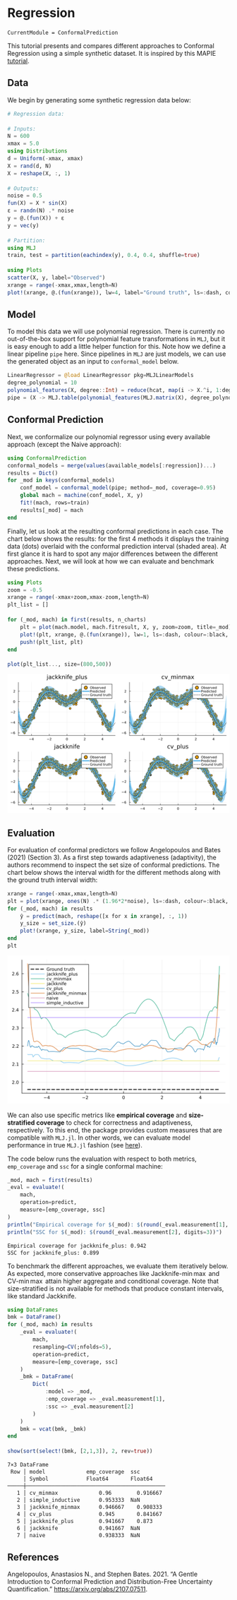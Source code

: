 
# Regression

``` @meta
CurrentModule = ConformalPrediction
```

This tutorial presents and compares different approaches to Conformal Regression using a simple synthetic dataset. It is inspired by this MAPIE [tutorial](https://mapie.readthedocs.io/en/latest/examples_regression/4-tutorials/plot_main-tutorial-regression.html#).

## Data

We begin by generating some synthetic regression data below:

``` julia
# Regression data:

# Inputs:
N = 600
xmax = 5.0
using Distributions
d = Uniform(-xmax, xmax)
X = rand(d, N)
X = reshape(X, :, 1)

# Outputs:
noise = 0.5
fun(X) = X * sin(X)
ε = randn(N) .* noise
y = @.(fun(X)) + ε
y = vec(y)

# Partition:
using MLJ
train, test = partition(eachindex(y), 0.4, 0.4, shuffle=true)

using Plots
scatter(X, y, label="Observed")
xrange = range(-xmax,xmax,length=N)
plot!(xrange, @.(fun(xrange)), lw=4, label="Ground truth", ls=:dash, colour=:black)
```

## Model

To model this data we will use polynomial regression. There is currently no out-of-the-box support for polynomial feature transformations in `MLJ`, but it is easy enough to add a little helper function for this. Note how we define a linear pipeline `pipe` here. Since pipelines in `MLJ` are just models, we can use the generated object as an input to `conformal_model` below.

``` julia
LinearRegressor = @load LinearRegressor pkg=MLJLinearModels
degree_polynomial = 10
polynomial_features(X, degree::Int) = reduce(hcat, map(i -> X.^i, 1:degree))
pipe = (X -> MLJ.table(polynomial_features(MLJ.matrix(X), degree_polynomial))) |> LinearRegressor()
```

## Conformal Prediction

Next, we conformalize our polynomial regressor using every available approach (except the Naive approach):

``` julia
using ConformalPrediction
conformal_models = merge(values(available_models[:regression])...)
results = Dict()
for _mod in keys(conformal_models) 
    conf_model = conformal_model(pipe; method=_mod, coverage=0.95)
    global mach = machine(conf_model, X, y)
    fit!(mach, rows=train)
    results[_mod] = mach
end
```

Finally, let us look at the resulting conformal predictions in each case. The chart below shows the results: for the first 4 methods it displays the training data (dots) overlaid with the conformal prediction interval (shaded area). At first glance it is hard to spot any major differences between the different approaches. Next, we will look at how we can evaluate and benchmark these predictions.

``` julia
using Plots
zoom = -0.5
xrange = range(-xmax+zoom,xmax-zoom,length=N)
plt_list = []

for (_mod, mach) in first(results, n_charts)
    plt = plot(mach.model, mach.fitresult, X, y, zoom=zoom, title=_mod)
    plot!(plt, xrange, @.(fun(xrange)), lw=1, ls=:dash, colour=:black, label="Ground truth")
    push!(plt_list, plt)
end

plot(plt_list..., size=(800,500))
```

![Figure 1: Conformal prediction regions.](regression_files/figure-commonmark/fig-cp-output-1.svg)

## Evaluation

For evaluation of conformal predictors we follow Angelopoulos and Bates (2021) (Section 3). As a first step towards adaptiveness (adaptivity), the authors recommend to inspect the set size of conformal predictions. The chart below shows the interval width for the different methods along with the ground truth interval width:

``` julia
xrange = range(-xmax,xmax,length=N)
plt = plot(xrange, ones(N) .* (1.96*2*noise), ls=:dash, colour=:black, label="Ground truth", lw=2)
for (_mod, mach) in results
    ŷ = predict(mach, reshape([x for x in xrange], :, 1))
    y_size = set_size.(ŷ)
    plot!(xrange, y_size, label=String(_mod))
end
plt
```

![Figure 2: Prediction interval width.](regression_files/figure-commonmark/fig-setsize-output-1.svg)

We can also use specific metrics like **empirical coverage** and **size-stratified coverage** to check for correctness and adaptiveness, respectively. To this end, the package provides custom measures that are compatible with `MLJ.jl`. In other words, we can evaluate model performance in true `MLJ.jl` fashion (see [here](https://alan-turing-institute.github.io/MLJ.jl/dev/evaluating_model_performance/)).

The code below runs the evaluation with respect to both metrics, `emp_coverage` and `ssc` for a single conformal machine:

``` julia
_mod, mach = first(results)
_eval = evaluate!(
    mach,
    operation=predict,
    measure=[emp_coverage, ssc]
)
println("Empirical coverage for $(_mod): $(round(_eval.measurement[1], digits=3))")
println("SSC for $(_mod): $(round(_eval.measurement[2], digits=3))")
```

    Empirical coverage for jackknife_plus: 0.942
    SSC for jackknife_plus: 0.899

To benchmark the different approaches, we evaluate them iteratively below. As expected, more conservative approaches like Jackknife-min max  and CV-min max  attain higher aggregate and conditional coverage. Note that size-stratified is not available for methods that produce constant intervals, like standard Jackknife.

``` julia
using DataFrames
bmk = DataFrame()
for (_mod, mach) in results
    _eval = evaluate!(
        mach,
        resampling=CV(;nfolds=5),
        operation=predict,
        measure=[emp_coverage, ssc]
    )
    _bmk = DataFrame(
        Dict(
            :model => _mod,
            :emp_coverage => _eval.measurement[1],
            :ssc => _eval.measurement[2]
        )
    )
    bmk = vcat(bmk, _bmk)
end

show(sort(select!(bmk, [2,1,3]), 2, rev=true))
```

    7×3 DataFrame
     Row │ model             emp_coverage  ssc        
         │ Symbol            Float64       Float64    
    ─────┼────────────────────────────────────────────
       1 │ cv_minmax             0.96        0.916667
       2 │ simple_inductive      0.953333  NaN
       3 │ jackknife_minmax      0.946667    0.908333
       4 │ cv_plus               0.945       0.841667
       5 │ jackknife_plus        0.941667    0.873
       6 │ jackknife             0.941667  NaN
       7 │ naive                 0.938333  NaN

## References

Angelopoulos, Anastasios N., and Stephen Bates. 2021. “A Gentle Introduction to Conformal Prediction and Distribution-Free Uncertainty Quantification.” <https://arxiv.org/abs/2107.07511>.
